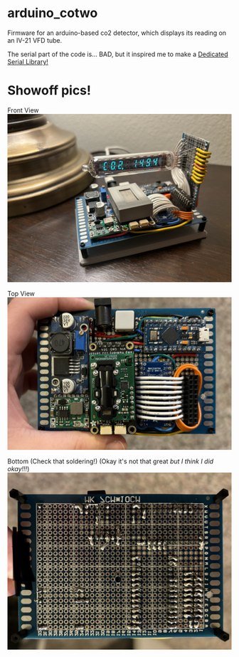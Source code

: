 # arduino_cotwo
Firmware for an arduino-based co2 detector, which displays its reading on an IV-21 VFD tube.

The serial part of the code is... BAD, but it inspired me to make a [Dedicated Serial Library!](https://github.com/timbermonson/arduino_SerialCLI)

# Showoff pics!
Front View
![Front](https://github.com/timbermonson/arduino_cotwo/blob/main/images/Front.jpg?raw=true)

Top View
![Front](https://github.com/timbermonson/arduino_cotwo/blob/main/images/Top.jpg?raw=true)

Bottom (Check that soldering!) (Okay it's not that great *but I think I did okay!!!*)
![Bottom](https://github.com/timbermonson/arduino_cotwo/blob/main/images/Bottom_Mirrored.jpg?raw=true)
